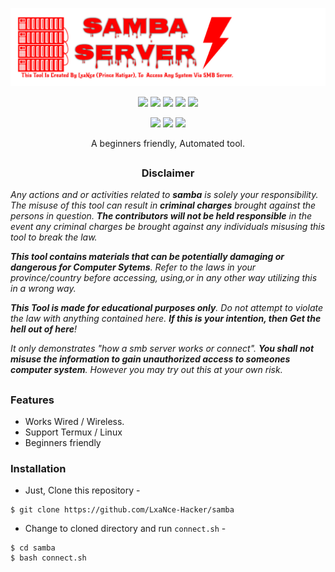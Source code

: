 <!--LxaNce-->
<p align="center">
  <img src=".img/samba.png">
</p>

<p align="center">
  <img src="https://img.shields.io/badge/Version-1.3-green?style=for-the-badge">
  <img src="https://img.shields.io/github/license/LxaNce-Hacker/samba?style=for-the-badge">
  <img src="https://img.shields.io/github/stars/LxaNce-Hacker/samba?style=for-the-badge">
  <img src="https://img.shields.io/github/issues/LxaNce-Hacker/samba?color=red&style=for-the-badge">
  <img src="https://img.shields.io/github/forks/LxaNce-Hacker/samba?label=Fork&color=teal&style=for-the-badge">
</p>

<p align="center">
  <img src="https://img.shields.io/badge/Author-LxaNce--Hacker-cyan?style=flat-square">
  <img src="https://img.shields.io/badge/Open%20Source-Yes-cyan?style=flat-square">
  <img src="https://img.shields.io/badge/Written%20In-Bash-cyan?style=flat-square">
</p>

<p align="center">A beginners friendly, Automated tool.</p>

##

<h3><p align="center">Disclaimer</p></h3>

<i>Any actions and or activities related to <b>samba</b> is solely your responsibility. The misuse of this tool can result in <b>criminal charges</b> brought against the persons in question. <b>The contributors will not be held responsible</b> in the event any criminal charges be brought against any individuals misusing this tool to break the law.

<b>This tool contains materials that can be potentially damaging or dangerous for Computer Sytems</b>. Refer to the laws in your province/country before accessing, using,or in any other way utilizing this in a wrong way.

<b>This Tool is made for educational purposes only</b>. Do not attempt to violate the law with anything contained here. <b>If this is your intention, then Get the hell out of here</b>!

It only demonstrates "how a smb server works or connect". <b>You shall not misuse the information to gain unauthorized access to someones computer system</b>. However you may try out this at your own risk.</i>
<!-- lxance -->
##

### Features

- Works Wired / Wireless.
- Support Termux / Linux 
- Beginners friendly


### Installation

- Just, Clone this repository -
```
$ git clone https://github.com/LxaNce-Hacker/samba
```

- Change to cloned directory and run `connect.sh` -
```
$ cd samba
$ bash connect.sh
```
<!-- lxance -->
